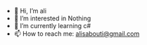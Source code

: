 - 👋 Hi, I’m ali
- 👀 I’m interested in Nothing    
- 🌱 I’m currently learning c#   
- 📫 How to reach me: alisabouti@gmail.com

<!---
alisabouti/alisabouti is a ✨ special ✨ repository because its `README.md` (this file) appears on your GitHub profile.
You can click the Preview link to take a look at your changes.
--->
